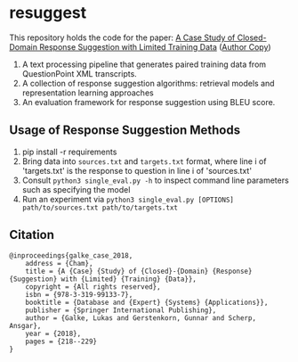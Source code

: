 # resuggest

This repository holds the code for the paper: [A Case Study of Closed-Domain Response Suggestion with Limited Training Data](https://link.springer.com/chapter/10.1007/978-3-319-99133-7_18) ([Author Copy](http://lpag.de/assets/pdf/2018-TIR-response-suggestion.pdf))

1. A text processing pipeline that generates paired training data from QuestionPoint XML transcripts.
2. A collection of response suggestion algorithms: retrieval models and representation learning approaches
3. An evaluation framework for response suggestion using BLEU score.

## Usage of Response Suggestion Methods

1. pip install -r requirements
2. Bring data into `sources.txt` and `targets.txt` format, where line i of 'targets.txt' is the response to question in line i of 'sources.txt'
3. Consult `python3 single_eval.py -h` to inspect command line parameters such as specifying the model
4. Run an experiment via `python3 single_eval.py [OPTIONS] path/to/sources.txt path/to/targets.txt`

## Citation

```
@inproceedings{galke_case_2018,
	address = {Cham},
	title = {A {Case} {Study} of {Closed}-{Domain} {Response} {Suggestion} with {Limited} {Training} {Data}},
	copyright = {All rights reserved},
	isbn = {978-3-319-99133-7},
	booktitle = {Database and {Expert} {Systems} {Applications}},
	publisher = {Springer International Publishing},
	author = {Galke, Lukas and Gerstenkorn, Gunnar and Scherp, Ansgar},
	year = {2018},
	pages = {218--229}
}
```
